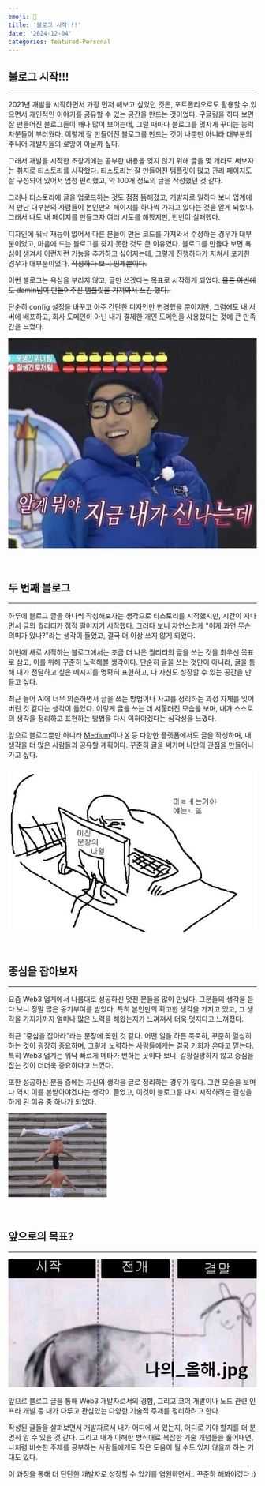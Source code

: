 ```yaml
---
emoji: 💁‍
title: '블로그 시작!!!'
date: '2024-12-04'
categories: featured-Personal
---
```


## 블로그 시작!!!

---

2021년 개발을 시작하면서 가장 먼저 해보고 싶었던 것은, 포트폴리오로도 활용할 수 있으면서 개인적인 이야기를 공유할 수 있는 공간을 만드는 것이었다.
구글링을 하다 보면 잘 만들어진 블로그들이 꽤나 많이 보이는데, 그럴 때마다 블로그를 멋지게 꾸미는 능력자분들이 부러웠다. 이렇게 잘 만들어진 블로그를 만드는 것이 나뿐만 아니라 대부분의 주니어 개발자들의 로망이 아닐까 싶다.

그래서 개발을 시작한 초창기에는 공부한 내용을 잊지 않기 위해 글을 몇 개라도 써보자는 취지로 티스토리를 시작했다. 티스토리는 잘 만들어진 템플릿이 많고 관리 페이지도 잘 구성되어 있어서 엄청 편리했고, 약 100개 정도의 글을 작성했던 것 같다.

그러나 티스토리에 글을 업로드하는 것도 점점 뜸해졌고, 개발자로 일하다 보니 업계에서 만난 대부분의 사람들이 본인만의 페이지를 하나씩 가지고 있다는 것을 알게 되었다. 그래서 나도 내 페이지를 만들고자 여러 시도를 해봤지만, 번번이 실패했다.

디자인에 워낙 재능이 없어서 다른 분들이 만든 코드를 가져와서 수정하는 경우가 대부분이었고, 마음에 드는 블로그를 찾지 못한 것도 큰 이유였다. 블로그를 만들다 보면 욕심이 생겨서 이런저런 기능을 추가하고 싶어지는데, 그렇게 진행하다가 지쳐서 포기한 경우가 대부분이었다. ~~작성하다 보니 핑계뿐이다.~~

이번 블로그는 욕심을 부리지 않고, 글만 쓰겠다는 목표로 시작하게 되었다. ~~물론 이번에도 damin님이 만들어주신 템플릿을 가져와서 쓰긴 했다..~~

단순히 config 설정을 바꾸고 아주 간단한 디자인만 변경했을 뿐이지만, 그럼에도 내 서버에 배포하고, 회사 도메인이 아닌 내가 결제한 개인 도메인을 사용했다는 것에 큰 만족감을 느꼈다.


![](1.webp)

&nbsp;

## 두 번째 블로그

---

하루에 블로그 글을 하나씩 작성해보자는 생각으로 티스토리를 시작했지만, 시간이 지나면서 글의 퀄리티가 점점 떨어지기 시작했다. 그러다 보니 자연스럽게 "이게 과연 무슨 의미가 있나?"라는 생각이 들었고, 결국 더 이상 쓰지 않게 되었다.

이번에 새로 시작하는 블로그에서는 조금 더 나은 퀄리티의 글을 쓰는 것을 최우선 목표로 삼고, 이를 위해 꾸준히 노력해볼 생각이다. 단순히 글을 쓰는 것만이 아니라, 글을 통해 내가 전달하고 싶은 메시지를 명확히 표현하고, 나 자신도 성장할 수 있는 공간을 만들고 싶다.

최근 들어 AI에 너무 의존하면서 글을 쓰는 방법이나 사고를 정리하는 과정 자체를 잊어버린 것 같다는 생각이 들었다. 이렇게 글을 쓰는 데 서툴러진 모습을 보며, 내가 스스로의 생각을 정리하고 표현하는 방법을 다시 익혀야겠다는 심각성을 느꼈다. 

앞으로 블로그뿐만 아니라 [Medium](https://medium.com/@0xheun)이나 [X](https://x.com/0xheun) 등 다양한 플랫폼에서도 글을 작성하며, 내 생각을 더 많은 사람들과 공유할 계획이다. 꾸준히 글을 써가며 나만의 관점을 만들어나가고 싶다.

![](3.jpeg)

&nbsp;

## 중심을 잡아보자

---

요즘 Web3 업계에서 나름대로 성공하신 멋진 분들을 많이 만났다. 그분들의 생각을 듣다 보니 정말 많은 동기부여를 받았다.
특히 본인만의 확고한 생각을 가지고 있고, 그 생각을 가지기까지 얼마나 많은 노력을 해왔는지가 느껴져서 더욱 멋지다고 느껴졌다.

최근 "중심을 잡아라"라는 문장에 꽂힌 것 같다.
어떤 일을 하든 묵묵히, 꾸준히 열심히 하는 것이 굉장히 중요하며, 그렇게 노력하는 사람들에게는 결국 기회가 온다고 믿는다.
특히 Web3 업계는 워낙 빠르게 메타가 변하는 곳이다 보니, 갈팡질팡하지 않고 중심을 잡는 것이 더더욱 중요하다고 느꼈다.

또한 성공하신 분들 중에는 자신의 생각을 글로 정리하는 경우가 많다.
그런 모습을 보며 나 역시 이를 본받아야겠다는 생각이 들었고, 이것이 블로그를 다시 시작하려는 결심을 하게 된 이유 중 하나가 되었다.

![](5.gif)

&nbsp;


## 앞으로의 목표?

---

![](2.png)

앞으로 블로그 글을 통해 Web3 개발자로서의 경험, 그리고 코어 개발이나 노드 관련 인프라 개발 등 내가 다루고 관심있는 다양한 기술적 주제를 정리하려고 한다.

작성된 글들을 살펴보면서 개발자로서 내가 어디에 서 있는지, 어디로 가야 할지를 더 분명히 알 수 있을 것 같다. 
그리고 내가 이해한 방식대로 복잡한 기술 개념들을 풀어내면, 나처럼 비슷한 주제를 공부하는 사람들에게도 작은 도움이 될 수도 있지 않을까 하는 기대도 있다.

이 과정을 통해 더 단단한 개발자로 성장할 수 있기를 염원하면서.. 꾸준히 해봐야겠다 :)